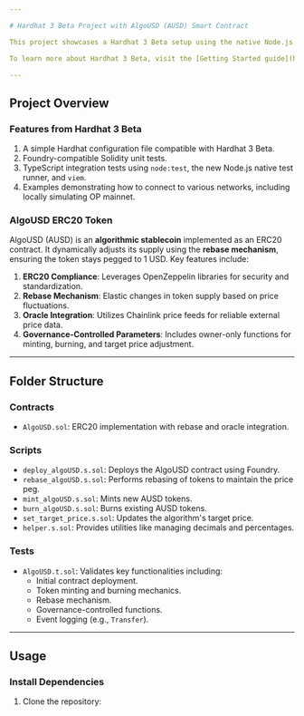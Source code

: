 ```yaml
---

# Hardhat 3 Beta Project with AlgoUSD (AUSD) Smart Contract

This project showcases a Hardhat 3 Beta setup using the native Node.js test runner (`node:test`) and the `viem` library for Ethereum interactions. Additionally, it includes the implementation of the AlgoUSD (AUSD) smart contract, an algorithmic ERC20 token designed to maintain a price peg equivalent to 1 USD.

To learn more about Hardhat 3 Beta, visit the [Getting Started guide](https://hardhat.org/docs/getting-started#getting-started-with-hardhat-3) or share feedback via the [Hardhat 3 Beta Telegram group](https://hardhat.org/hardhat3-beta-telegram-group) or [GitHub issue tracker](https://github.com/NomicFoundation/hardhat/issues/new).

---
```

## Project Overview

### Features from Hardhat 3 Beta
1. A simple Hardhat configuration file compatible with Hardhat 3 Beta.
2. Foundry-compatible Solidity unit tests.
3. TypeScript integration tests using `node:test`, the new Node.js native test runner, and `viem`.
4. Examples demonstrating how to connect to various networks, including locally simulating OP mainnet.

### AlgoUSD ERC20 Token
AlgoUSD (AUSD) is an **algorithmic stablecoin** implemented as an ERC20 contract. It dynamically adjusts its supply using the **rebase mechanism**, ensuring the token stays pegged to 1 USD. Key features include:
1. **ERC20 Compliance**: Leverages OpenZeppelin libraries for security and standardization.
2. **Rebase Mechanism**: Elastic changes in token supply based on price fluctuations.
3. **Oracle Integration**: Utilizes Chainlink price feeds for reliable external price data.
4. **Governance-Controlled Parameters**: Includes owner-only functions for minting, burning, and target price adjustment.

---

## Folder Structure

### Contracts
- `AlgoUSD.sol`: ERC20 implementation with rebase and oracle integration.

### Scripts
- `deploy_algoUSD.s.sol`: Deploys the AlgoUSD contract using Foundry.
- `rebase_algoUSD.s.sol`: Performs rebasing of tokens to maintain the price peg.
- `mint_algoUSD.s.sol`: Mints new AUSD tokens.
- `burn_algoUSD.s.sol`: Burns existing AUSD tokens.
- `set_target_price.s.sol`: Updates the algorithm's target price.
- `helper.s.sol`: Provides utilities like managing decimals and percentages.

### Tests
- `AlgoUSD.t.sol`: Validates key functionalities including:
  - Initial contract deployment.
  - Token minting and burning mechanics.
  - Rebase mechanism.
  - Governance-controlled functions.
  - Event logging (e.g., `Transfer`).

---

## Usage

### Install Dependencies
1. Clone the repository:

